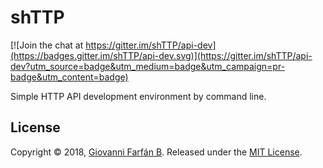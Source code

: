 # shTTP

[![Join the chat at https://gitter.im/shTTP/api-dev](https://badges.gitter.im/shTTP/api-dev.svg)](https://gitter.im/shTTP/api-dev?utm_source=badge&utm_medium=badge&utm_campaign=pr-badge&utm_content=badge)

Simple HTTP API development environment by command line.

## License

Copyright © 2018, [Giovanni Farfán B](https://github.com/gfarfanb). Released under the 
[MIT License](https://opensource.org/licenses/MIT).
